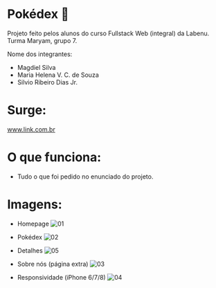# Pokédex 👾

Projeto feito pelos alunos do curso Fullstack Web (integral) da Labenu. Turma Maryam, grupo 7.

Nome dos integrantes: 
- Magdiel Silva
- Maria Helena V. C. de Souza
- Silvio Ribeiro Dias Jr.

# Surge: 
www.link.com.br

# O que funciona:
- Tudo o que foi pedido no enunciado do projeto.

# Imagens:
- Homepage
![01](https://user-images.githubusercontent.com/88038506/138438684-4939af8d-00bf-4380-9482-edc1160225eb.png)

- Pokédex
![02](https://user-images.githubusercontent.com/88038506/138438789-30f023c5-b80b-4bab-b98c-931df66f4517.png)

- Detalhes
![05](https://user-images.githubusercontent.com/88038506/138438827-860448c6-edbd-4ba1-8dd1-ed7120009bf5.png)

- Sobre nós (página extra)
![03](https://user-images.githubusercontent.com/88038506/138438884-0e3983a2-bfe8-43b5-ba5d-89438ace31b5.png)

- Responsividade (iPhone 6/7/8)
![04](https://user-images.githubusercontent.com/88038506/138439407-108c35e1-a325-4f67-9365-d8f51454bf94.png)






